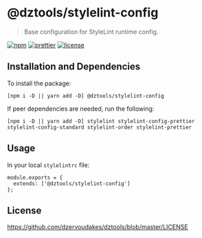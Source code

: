 # @dztools/stylelint-config

> Base configuration for StyleLint runtime config.

[![npm](https://img.shields.io/npm/v/@dztools/stylelint-config.svg)](https://www.npmjs.com/package/@dztools/stylelint-config)
[![prettier](https://img.shields.io/badge/code_style-prettier-ff69b4.svg)](https://prettier.io/)
[![license](https://img.shields.io/badge/License-MIT-green.svg)](https://opensource.org/licenses/MIT)

## Installation and Dependencies

To install the package:

```
[npm i -D || yarn add -D] @dztools/stylelint-config
```

If peer dependencies are needed, run the following:

```
[npm i -D || yarn add -D] stylelint stylelint-config-prettier stylelint-config-standard stylelint-order stylelint-prettier
```

## Usage

In your local `stylelintrc` file:

```
module.exports = {
  extends: ['@dztools/stylelint-config']
};
```

## License

https://github.com/dzervoudakes/dztools/blob/master/LICENSE

